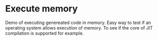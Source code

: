 Execute memory
==============

Demo of executing genereated code in memory. Easy way to test if an operating system allows execution of memory. To see if the core of JIT compilation is supported for example.

